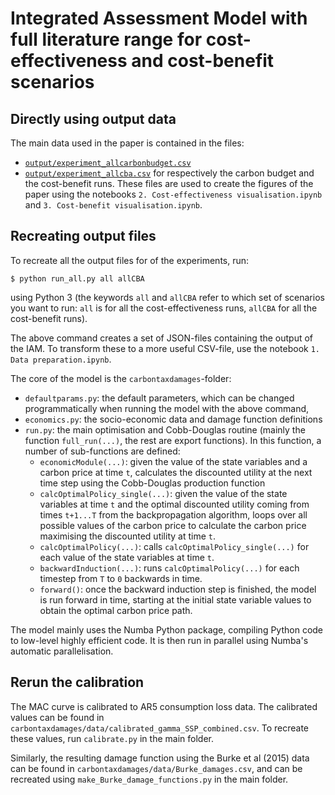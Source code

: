 # Integrated Assessment Model with full literature range for cost-effectiveness and cost-benefit scenarios


## Directly using output data

The main data used in the paper is contained in the files:
 - [`output/experiment_allcarbonbudget.csv`](output/experiment_allcarbonbudget.csv)
 - [`output/experiment_allcba.csv`](output/experiment_allcba.csv)
for respectively the carbon budget and the cost-benefit runs. These files are used to create the figures of the paper using the notebooks `2. Cost-effectiveness visualisation.ipynb` and `3. Cost-benefit visualisation.ipynb`.

## Recreating output files

To recreate all the output files for of the experiments, run:
```
$ python run_all.py all allCBA
```
using Python 3 (the keywords `all` and `allCBA` refer to which set of scenarios you want to run: `all` is for all the cost-effectiveness runs, `allCBA` for all the cost-benefit runs).

The above command creates a set of JSON-files containing the output of the IAM. To transform these to a more useful CSV-file, use the notebook `1. Data preparation.ipynb`.

The core of the model is the `carbontaxdamages`-folder:
 - `defaultparams.py`: the default parameters, which can be changed programmatically when running the model with the above command,
 - `economics.py`: the socio-economic data and damage function definitions
 - `run.py`: the main optimisation and Cobb-Douglas routine (mainly the function `full_run(...)`, the rest are export functions). In this function, a number of sub-functions are defined:
   - `economicModule(...)`: given the value of the state variables and a carbon price at time `t`, calculates the discounted utility at the next time step using the Cobb-Douglas production function
   - `calcOptimalPolicy_single(...)`: given the value of the state variables at time `t` and the optimal discounted utility coming from times `t+1...T` from the backpropagation algorithm, loops over all possible values of the carbon price to calculate the carbon price maximising the discounted utility at time `t`.
   - `calcOptimalPolicy(...)`: calls `calcOptimalPolicy_single(...)` for each value of the state variables at time `t`.
   - `backwardInduction(...)`: runs `calcOptimalPolicy(...)` for each timestep from `T` to `0` backwards in time.
   - `forward()`: once the backward induction step is finished, the model is run forward in time, starting at the initial state variable values to obtain the optimal carbon price path.

The model mainly uses the Numba Python package, compiling Python code to low-level highly efficient code. It is then run in parallel using Numba's automatic parallelisation.

## Rerun the calibration

The MAC curve is calibrated to AR5 consumption loss data. The calibrated values can be found in `carbontaxdamages/data/calibrated_gamma_SSP_combined.csv`. To recreate these values, run `calibrate.py` in the main folder.

Similarly, the resulting damage function using the Burke et al (2015) data can be found in `carbontaxdamages/data/Burke_damages.csv`, and can be recreated using `make_Burke_damage_functions.py` in the main folder.
